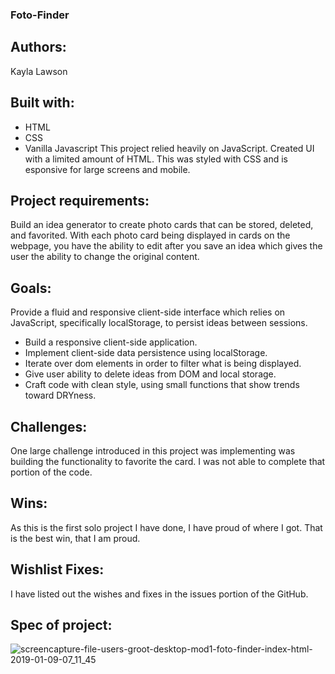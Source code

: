 ### Foto-Finder

## Authors:
Kayla Lawson

## Built with:
* HTML
* CSS
* Vanilla Javascript
This project relied heavily on JavaScript. Created UI with a limited amount of HTML. This was styled with CSS and is esponsive for large screens and mobile.


## Project requirements:
Build an idea generator to create photo cards that can be stored, deleted, and favorited. With each photo card being displayed in cards on the webpage, you have the ability to edit after you save an idea which gives the user the ability to change the original content.


## Goals:
Provide a fluid and responsive client-side interface which relies on JavaScript, specifically localStorage, to persist ideas between sessions.
* Build a responsive client-side application.
* Implement client-side data persistence using localStorage.
* Iterate over dom elements in order to filter what is being displayed.
* Give user ability to delete ideas from DOM and local storage.
* Craft code with clean style, using small functions that show trends toward DRYness.


## Challenges:
One large challenge introduced in this project was implementing was building the functionality to favorite the card. I was not able to complete that portion of the code. 

## Wins:
As this is the first solo project I have done, I have proud of where I got. That is the best win, that I am proud. 


## Wishlist Fixes:
I have listed out the wishes and fixes in the issues portion of the GitHub. 

## Spec of project:



![screencapture-file-users-groot-desktop-mod1-foto-finder-index-html-2019-01-09-07_11_45](https://user-images.githubusercontent.com/37053236/50904964-e5c3e980-13de-11e9-84b1-4018bb73383e.png)
